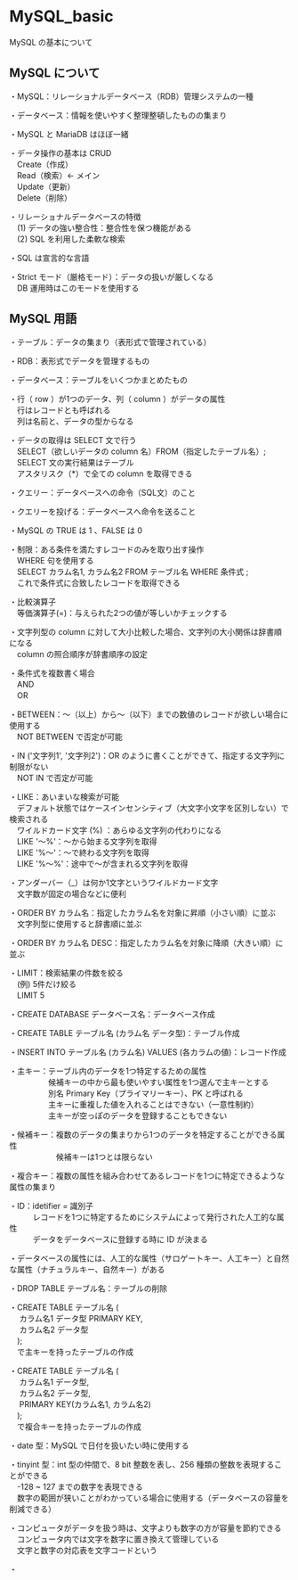 # MySQL_basic
MySQL の基本について

## MySQL について
・MySQL：リレーショナルデータベース（RDB）管理システムの一種

・データベース：情報を使いやすく整理整頓したものの集まり

・MySQL と MariaDB はほぼ一緒

・データ操作の基本は CRUD  
　Create（作成）  
　Read（検索）← メイン  
　Update（更新）  
　Delete（削除）

・リレーショナルデータベースの特徴  
　(1) データの強い整合性：整合性を保つ機能がある  
　(2) SQL を利用した柔軟な検索

・SQL は宣言的な言語

・Strict モード（厳格モード）：データの扱いが厳しくなる  
　DB 運用時はこのモードを使用する

## MySQL 用語
・テーブル：データの集まり（表形式で管理されている）

・RDB：表形式でデータを管理するもの

・データベース：テーブルをいくつかまとめたもの

・行（ row ）が1つのデータ、列（ column ）がデータの属性  
　行はレコードとも呼ばれる  
　列は名前と、データの型からなる

・データの取得は SELECT 文で行う  
　SELECT（欲しいデータの column 名）FROM（指定したテーブル名）;  
　SELECT 文の実行結果はテーブル  
　アスタリスク（*）で全ての column を取得できる

・クエリー：データベースへの命令（SQL文）のこと

・クエリーを投げる：データベースへ命令を送ること

・MySQL の TRUE は 1 、FALSE は 0

・制限：ある条件を満たすレコードのみを取り出す操作  
　WHERE 句を使用する  
　SELECT カラム名1, カラム名2 FROM テーブル名 WHERE 条件式 ;  
　これで条件式に合致したレコードを取得できる

・比較演算子  
　等価演算子(=)：与えられた2つの値が等しいかチェックする

・文字列型の column に対して大小比較した場合、文字列の大小関係は辞書順になる  
　column の照合順序が辞書順序の設定

・条件式を複数書く場合  
　AND  
　OR

・BETWEEN：～（以上）から～（以下）までの数値のレコードが欲しい場合に使用する  
　NOT BETWEEN で否定が可能

・IN ('文字列1', '文字列2')：OR のように書くことができて、指定する文字列に制限がない  
　NOT IN で否定が可能

・LIKE：あいまいな検索が可能  
　デフォルト状態ではケースインセンシティブ（大文字小文字を区別しない）で検索される  
　ワイルドカード文字 (%) ：あらゆる文字列の代わりになる  
　LIKE '～%'：～から始まる文字列を取得  
　LIKE '%～'：～で終わる文字列を取得  
　LIKE '%～%'：途中で～が含まれる文字列を取得

・アンダーバー（_）は何か1文字というワイルドカード文字  
　文字数が固定の場合などに便利

・ORDER BY カラム名：指定したカラム名を対象に昇順（小さい順）に並ぶ  
　文字列型に使用すると辞書順に並ぶ

・ORDER BY カラム名 DESC：指定したカラム名を対象に降順（大きい順）に並ぶ

・LIMIT：検索結果の件数を絞る  
　(例) 5件だけ絞る  
　LIMIT 5

・CREATE DATABASE データベース名：データベース作成

・CREATE TABLE テーブル名 (カラム名 データ型)：テーブル作成

・INSERT INTO テーブル名 (カラム名) VALUES (各カラムの値)：レコード作成

・主キー：テーブル内のデータを1つ特定するための属性  
　　　　　候補キーの中から最も使いやすい属性を1つ選んで主キーとする  
　　　　　別名 Primary Key（プライマリーキー）、PK と呼ばれる  
　　　　　主キーに重複した値を入れることはできない（一意性制約）  
　　　　　主キーが空っぽのデータを登録することもできない

・候補キー：複数のデータの集まりから1つのデータを特定することができる属性  
　　　　　　候補キーは1つとは限らない

・複合キー：複数の属性を組み合わせてあるレコードを1つに特定できるような属性の集まり

・ID：idetifier = 識別子  
　　　レコードを1つに特定するためにシステムによって発行された人工的な属性  
　　　データをデータベースに登録する時に ID が決まる

・データベースの属性には、人工的な属性（サロゲートキー、人工キー）と自然な属性（ナチュラルキー、自然キー）がある

・DROP TABLE テーブル名：テーブルの削除

・CREATE TABLE テーブル名 (  
　    カラム名1 データ型 PRIMARY KEY,  
　    カラム名2 データ型  
　);  
　で主キーを持ったテーブルの作成

・CREATE TABLE テーブル名 (  
　    カラム名1 データ型,  
　    カラム名2 データ型,  
　    PRIMARY KEY(カラム名1, カラム名2)  
　);  
　で複合キーを持ったテーブルの作成

・date 型：MySQL で日付を扱いたい時に使用する

・tinyint 型：int 型の仲間で、8 bit 整数を表し、256 種類の整数を表現することができる  
　-128 ~ 127 までの数字を表現できる  
　数字の範囲が狭いことがわかっている場合に使用する（データベースの容量を削減できる）

・コンピュータがデータを扱う時は、文字よりも数字の方が容量を節約できる  
　コンピュータ内では文字を数字に置き換えて管理している  
　文字と数字の対応表を文字コードという

・